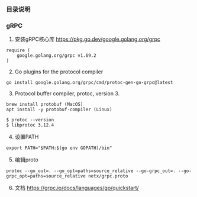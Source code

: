 
### 目录说明



### gRPC
1. 安装gRPC核心库
https://pkg.go.dev/google.golang.org/grpc

```
require (
    google.golang.org/grpc v1.69.2
)

```
2. Go plugins for the protocol compiler
```
go install google.golang.org/grpc/cmd/protoc-gen-go-grpc@latest

```
3. Protocol buffer compiler, protoc, version 3.
```
brew install protobuf (MacOS)
apt install -y protobuf-compiler (Linux)

$ protoc --version
$ libprotoc 3.12.4
```
4. 设置PATH
```
export PATH="$PATH:$(go env GOPATH)/bin"
```
5. 编辑proto
```
protoc --go_out=. --go_opt=paths=source_relative --go-grpc_out=. --go-grpc_opt=paths=source_relative netx/grpc.proto
```
6. 文档
https://grpc.io/docs/languages/go/quickstart/

